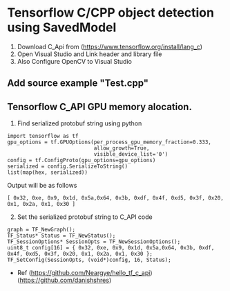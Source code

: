 # Tensorflow C/CPP object detection using SavedModel

1. Download C_Api from (https://www.tensorflow.org/install/lang_c)
2. Open Visual Studio and Link header and library file
3. Also Configure OpenCV to Visual Studio
## Add source example "Test.cpp"

## Tensorflow C_API GPU memory alocation.
1. Find serialized protobuf string using python
```
import tensorflow as tf  
gpu_options = tf.GPUOptions(per_process_gpu_memory_fraction=0.333, 
                            allow_growth=True,
                            visible_device_list='0')
config = tf.ConfigProto(gpu_options=gpu_options)
serialized = config.SerializeToString()
list(map(hex, serialized))
```
Output will be as follows
```
[ 0x32, 0xe, 0x9, 0x1d, 0x5a,0x64, 0x3b, 0xdf, 0x4f, 0xd5, 0x3f, 0x20, 0x1, 0x2a, 0x1, 0x30 ]
```
2. Set the serialized protobuf string to C_API code

```
graph = TF_NewGraph();
TF_Status* Status = TF_NewStatus();
TF_SessionOptions* SessionOpts = TF_NewSessionOptions();
uint8_t config[16] = { 0x32, 0xe, 0x9, 0x1d, 0x5a,0x64, 0x3b, 0xdf, 0x4f, 0xd5, 0x3f, 0x20, 0x1, 0x2a, 0x1, 0x30 };
TF_SetConfig(SessionOpts, (void*)config, 16, Status);
```

* Ref (https://github.com/Neargye/hello_tf_c_api) (https://github.com/danishshres)
